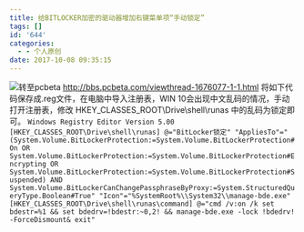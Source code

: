 ```yaml
---
title: 给BITLOCKER加密的驱动器增加右键菜单项“手动锁定”
tags: []
id: '644'
categories:
  - - 个人原创
date: 2017-10-08 09:35:15
---
```


![](https://gcsee.com/wp-content/uploads/2017/10/snipaste20171008_093343-300x169.jpg)转至pcbeta http://bbs.pcbeta.com/viewthread-1676077-1-1.html 将如下代码保存成.reg文件，在电脑中导入注册表，WIN 10会出现中文乱码的情况，手动打开注册表，修改 HKEY\_CLASSES\_ROOT\\Drive\\shell\\runas 中的乱码为锁定即可。 ` Windows Registry Editor Version 5.00 [HKEY_CLASSES_ROOT\Drive\shell\runas] @="BitLocker锁定" "AppliesTo"="(System.Volume.BitLockerProtection:=System.Volume.BitLockerProtection#On OR System.Volume.BitLockerProtection:=System.Volume.BitLockerProtection#Encrypting OR System.Volume.BitLockerProtection:=System.Volume.BitLockerProtection#Suspended) AND System.Volume.BitLockerCanChangePassphraseByProxy:=System.StructuredQueryType.Boolean#True" "Icon"="%SystemRoot%\\System32\\manage-bde.exe" [HKEY_CLASSES_ROOT\Drive\shell\runas\command] @="cmd /v:on /k set bdestr=%1 && set bdedrv=!bdestr:~0,2! && manage-bde.exe -lock !bdedrv! -ForceDismount& exit" `